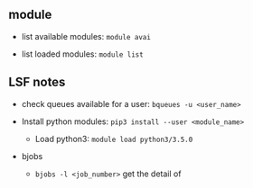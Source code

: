 ## module

+ list available modules: `module avai`

+ list loaded modules: `module list`

## LSF notes

+ check queues available for a user: `bqueues -u <user_name>`

+ Install python modules: `pip3 install --user <module_name>`
	+ Load python3: `module load python3/3.5.0`

+ bjobs
	- `bjobs -l <job_number>` get the detail of <job number>
